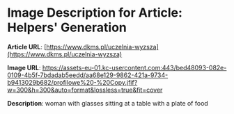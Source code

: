 # Image Description for Article: Helpers' Generation
**Article URL**: [https://www.dkms.pl/uczelnia-wyzsza](https://www.dkms.pl/uczelnia-wyzsza)

**Image URL**: https://assets-eu-01.kc-usercontent.com:443/bed48093-082e-0109-4b5f-7bdadab5eedd/aa68e129-9862-421a-9734-b9413029b682/profilowe%20-%20Copy.jfif?w=300&h=300&auto=format&lossless=true&fit=cover

**Description**: woman with glasses sitting at a table with a plate of food
